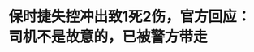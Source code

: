 <!DOCTYPE html>
<html lang="zh-CN">

<head>
    
<title>保时捷失控冲出致1死2伤，官方回应：司机不是故意的，已被警方带走_腾讯新闻</title>
<meta name="keywords" content="交通事故,保时捷,湖北鄂州,人身安全,鄂州,湖北,鄂城区,失控">
<meta name="description" content="近日，湖北鄂州一起交通事故引发关注。网传视频画面显示，5月12日早上8时许，一辆白色保时捷汽车从停车场出口附近突然冲出，撞向道路上的电动自行车及行人。附近商户告诉中国新闻周刊，事发地在一家酒店附近，旁边还有一所小学，肇事司机为女性，现场有人员受伤。5月14日，鄂城区政府办公室工作人员告诉记者，此次事故已造...">
<meta name="author" content="腾讯网">
<meta name="copyright" content="Copyright 1998 - 2025 Tencent. All Rights Reserved">
<meta property="og:type" content="news" />

<meta property="og:title" content="保时捷失控冲出致1死2伤，官方回应：司机不是故意的，已被警方带走_腾讯新闻" />
<meta property="og:description" content="近日，湖北鄂州一起交通事故引发关注。网传视频画面显示，5月12日早上8时许，一辆白色保时捷汽车从停车场出口附近突然冲出，撞向道路上的电动自行车及行人。附近商户告诉中国新闻周刊，事发地在一家酒店附近，旁边还有一所小学，肇事司机为女性，现场有人员受伤。5月14日，鄂城区政府办公室工作人员告诉记者，此次事故已造..." />
<meta property="og:url" content="https://news.qq.com/rain/a/20250514A09A9A00" />
<meta property="og:image" content="https://inews.gtimg.com/news_ls/OJAFB4gAE4mRtZol7-CzIxYrGHNQutuATfnIn1STl1R5UAA_640330/0" />
<meta property="article:author" content="扬眼" />
<meta property="article:published_time" content="2025-05-14 21:25:46" />
<meta property="category" content="social" />

<meta name="baidu-site-verification" content="jJeIJ5X7pP" />
    <meta charset="utf-8" />
<meta http-equiv="X-UA-Compatible" content="IE=Edge" />
<meta name="viewport" content="width=device-width, initial-scale=1, shrink-to-fit=no" />
<link rel="dns-prefetch" href="mat1.gtimg.com">
<link rel="dns-prefetch" href="i.news.qq.com">
<link rel="shortcut icon" href="https://mat1.gtimg.com/qqcdn/qqindex2021/favicon.ico">
<script nomodule="true" src="https://mat1.gtimg.com/qqcdn/qqindex2021/common-static/20240515201444/core3-37-1.min.js"></script>
<script>
  try {
    if (!window.IntersectionObserver) {
      var observerScript = document.createElement('script');
      observerScript.src = "https://mat1.gtimg.com/qqcdn/qqindex2021/common-static/20241024141058/intersection-observer-polyfill.js";
      document.head.appendChild(observerScript);
    }
  } catch (error) {}
</script>

<script>
  try {
    if (!Element.prototype.scrollTo) {
      var scrollScript = document.createElement('script');
      scrollScript.src = "https://mat1.gtimg.com/qqcdn/qqindex2021/common-static/20241025153001/scroll-behavior-polyfill.js";
      document.head.appendChild(scrollScript);
    }
  } catch (error) {}
</script>
<script>
  try {
    if ('scrollRestoration' in window.history) {
      window.history.scrollRestoration = 'manual';
    }
    window.isPcClient = Boolean(window.electron) && (
      window.navigator.userAgent.indexOf('pc-client') > 0 ||
      window.navigator.userAgent.indexOf('TencentNews') > 0
    );
  } catch {}
</script>
<script>
  try {
    if (window.isPcClient) {
      var bodyStyle = document.createElement('style');
      bodyStyle.innerText = 'body{ zoom: 0.95 }';
      document.head.appendChild(bodyStyle);
    }
  } catch {}
</script>
<script>
  window.DATA = {"url":"https://view.inews.qq.com/a/20250514A09A9A00","article_id":"20250514A09A9A00","article_type":"0","title":"保时捷失控冲出致1死2伤，官方回应：司机不是故意的，已被警方带走","desc":"近日，湖北鄂州一起交通事故引发关注。网传视频画面显示，5月12日早上8时许，一辆白色保时捷汽车从停车场出口附近突然冲出，撞向道路上的电动自行车及行人。附近商户告诉中国新闻周刊，事发地在一家酒店附近，旁边还有一所小学，肇事司机为女性，现场有人员受伤。5月14日，鄂城区政府办公室工作人员告诉记者，此次事故已造...","iNewsRecommendLevel":1,"abstract":"近日，湖北鄂州一起交通事故引发关注。网传视频画面显示，5月12日早上8时许，一辆白色保时捷汽车从停车场出口附近突然冲出，撞向道路上的电动自行车及行人。附近商户告诉中国新闻周刊，事发地在一家酒店附近，旁边还有一所小学，肇事司机为女性，现场有人员受伤。5月14日，鄂城区政府办公室工作人员告诉记者，此次事故已造...","catalog1":"social","ad_channel_sign":"news","introduction":"","media":"扬眼","media_id":"5183008","pubtime":"2025-05-14 21:25:46","comment_id":"8411857477","political":0,"cmsId":"20250514A09A9A00","cms_id":"20250514A09A9A00","closeAllAd":0,"closeAllFavorite":false,"originContent":{"directory":{"ai_list":null,"enable":2,"list":null},"text":"\u003cdiv class=\"rich_media_content\"\u003e\u003c!--NO_AD_ERROR_8_2I1--\u003e\u003cdiv style=\"--tw-blur: ; --tw-border-opacity: 1; --tw-brightness: ; --tw-contrast: ; --tw-drop-shadow: ; --tw-filter: ; --tw-grayscale: ; --tw-hue-rotate: ; --tw-invert: ; --tw-ring-offset-shadow: 0 0 transparent; --tw-ring-shadow: 0 0 transparent; --tw-rotate: 0; --tw-saturate: ; --tw-scale-x: 1; --tw-scale-y: 1; --tw-sepia: ; --tw-shadow: 0 0 transparent; --tw-skew-x: 0; --tw-skew-y: 0; --tw-transform: translateX(0) translateY(0) rotate(0) skewX(0) skewY(0) scaleX(1) scaleY(1); --tw-translate-x: 0; --tw-translate-y: 0; -webkit-text-stroke-width: 0px; background-color: rgb(255, 255, 255); border: 0px solid rgb(229, 231, 235); box-sizing: border-box; color: rgba(0, 0, 0, 0.8); font-size: 18px; font-style: normal; font-variant-caps: normal; font-variant-ligatures: normal; font-weight: 400; letter-spacing: normal; margin-top: 0px; orphans: 2; outline: none !important; text-align: start; text-decoration-color: initial; text-decoration-style: initial; text-decoration-thickness: initial; text-indent: 0px; text-transform: none; widows: 2; word-spacing: 0px\" data-exeditor-arbitrary-box=\"wrap\"\u003e\u003cdiv style=\"--tw-blur: ; --tw-border-opacity: 1; --tw-brightness: ; --tw-contrast: ; --tw-drop-shadow: ; --tw-filter: ; --tw-grayscale: ; --tw-hue-rotate: ; --tw-invert: ; --tw-ring-offset-shadow: 0 0 transparent; --tw-ring-shadow: 0 0 transparent; --tw-rotate: 0; --tw-saturate: ; --tw-scale-x: 1; --tw-scale-y: 1; --tw-sepia: ; --tw-shadow: 0 0 transparent; --tw-skew-x: 0; --tw-skew-y: 0; --tw-transform: translateX(0) translateY(0) rotate(0) skewX(0) skewY(0) scaleX(1) scaleY(1); --tw-translate-x: 0; --tw-translate-y: 0; background-color: transparent; border: 0px solid rgb(229, 231, 235); box-sizing: border-box; direction: ltr; line-height: 38px; margin: 0px 0px 22px; outline: none !important; position: relative; text-align: left\" class=\"public-DraftStyleDefault-block public-DraftStyleDefault-ltr\" data-exeditor-arbitrary-box=\"wrap\"\u003e\u003cp\u003e\u003cspan style=\"font-size: 18px\"\u003e\u003cspan style=\"color: rgba(0, 0, 0, 0.8)\"\u003e\u003cspan style=\"background-color: transparent\"\u003e\u003cspan style=\"letter-spacing: normal\"\u003e近日，湖北鄂州一起交通事故引发关注。网传视频画面显示，5月12日早上8时许，一辆白色保时捷汽车从停车场出口附近突然冲出，撞向道路上的电动自行车及行人。\u003c/span\u003e\u003c/span\u003e\u003c/span\u003e\u003c/span\u003e\u003c/p\u003e\u003c/div\u003e\u003c/div\u003e\u003cdiv style=\"--tw-blur: ; --tw-border-opacity: 1; --tw-brightness: ; --tw-contrast: ; --tw-drop-shadow: ; --tw-filter: ; --tw-grayscale: ; --tw-hue-rotate: ; --tw-invert: ; --tw-ring-offset-shadow: 0 0 transparent; --tw-ring-shadow: 0 0 transparent; --tw-rotate: 0; --tw-saturate: ; --tw-scale-x: 1; --tw-scale-y: 1; --tw-sepia: ; --tw-shadow: 0 0 transparent; --tw-skew-x: 0; --tw-skew-y: 0; --tw-transform: translateX(0) translateY(0) rotate(0) skewX(0) skewY(0) scaleX(1) scaleY(1); --tw-translate-x: 0; --tw-translate-y: 0; -webkit-text-stroke-width: 0px; background-color: rgb(255, 255, 255); border: 0px solid rgb(229, 231, 235); box-sizing: border-box; color: rgba(0, 0, 0, 0.8); font-size: 18px; font-style: normal; font-variant-caps: normal; font-variant-ligatures: normal; font-weight: 400; letter-spacing: normal; orphans: 2; outline: none !important; text-align: start; text-decoration-color: initial; text-decoration-style: initial; text-decoration-thickness: initial; text-indent: 0px; text-transform: none; widows: 2; word-spacing: 0px\" data-exeditor-arbitrary-box=\"wrap\"\u003e\u003cdiv style=\"--tw-blur: ; --tw-border-opacity: 1; --tw-brightness: ; --tw-contrast: ; --tw-drop-shadow: ; --tw-filter: ; --tw-grayscale: ; --tw-hue-rotate: ; --tw-invert: ; --tw-ring-offset-shadow: 0 0 transparent; --tw-ring-shadow: 0 0 transparent; --tw-rotate: 0; --tw-saturate: ; --tw-scale-x: 1; --tw-scale-y: 1; --tw-sepia: ; --tw-shadow: 0 0 transparent; --tw-skew-x: 0; --tw-skew-y: 0; --tw-transform: translateX(0) translateY(0) rotate(0) skewX(0) skewY(0) scaleX(1) scaleY(1); --tw-translate-x: 0; --tw-translate-y: 0; background-color: transparent; border: 0px solid rgb(229, 231, 235); box-sizing: border-box; display: inline-block; outline: none !important; position: relative; text-align: center; width: 100%\" class=\"rich-editor-image-container\" data-exeditor-arbitrary-box=\"wrap\" data-exeditor-arbitrary-box-special-style=\"width\"\u003e\u003cdiv style=\"--tw-blur: ; --tw-border-opacity: 1; --tw-brightness: ; --tw-contrast: ; --tw-drop-shadow: ; --tw-filter: ; --tw-grayscale: ; --tw-hue-rotate: ; --tw-invert: ; --tw-ring-offset-shadow: 0 0 transparent; --tw-ring-shadow: 0 0 transparent; --tw-rotate: 0; --tw-saturate: ; --tw-scale-x: 1; --tw-scale-y: 1; --tw-sepia: ; --tw-shadow: 0 0 transparent; --tw-skew-x: 0; --tw-skew-y: 0; --tw-transform: translateX(0) translateY(0) rotate(0) skewX(0) skewY(0) scaleX(1) scaleY(1); --tw-translate-x: 0; --tw-translate-y: 0; background-color: transparent; border: 0px solid rgb(229, 231, 235); border-radius: 4px; box-sizing: border-box; display: inline-block; outline: none !important; position: relative\" data-exeditor-arbitrary-box=\"image-box\"\u003e\u003c!--IMG_0--\u003e\u003c/div\u003e\u003cdiv style=\"--tw-blur: ; --tw-border-opacity: 1; --tw-brightness: ; --tw-contrast: ; --tw-drop-shadow: ; --tw-filter: ; --tw-grayscale: ; --tw-hue-rotate: ; --tw-invert: ; --tw-ring-offset-shadow: 0 0 transparent; --tw-ring-shadow: 0 0 transparent; --tw-rotate: 0; --tw-saturate: ; --tw-scale-x: 1; --tw-scale-y: 1; --tw-sepia: ; --tw-shadow: 0 0 transparent; --tw-skew-x: 0; --tw-skew-y: 0; --tw-transform: translateX(0) translateY(0) rotate(0) skewX(0) skewY(0) scaleX(1) scaleY(1); --tw-translate-x: 0; --tw-translate-y: 0; background-color: transparent; border: 0px solid rgb(229, 231, 235); box-sizing: border-box; outline: none !important; position: relative\" class=\"rich-editor-image-input-container\" data-exeditor-arbitrary-box=\"wrap\"\u003e\u003cp\u003e\u003c/p\u003e\u003c/div\u003e\u003c/div\u003e\u003c/div\u003e\u003cdiv style=\"--tw-blur: ; --tw-border-opacity: 1; --tw-brightness: ; --tw-contrast: ; --tw-drop-shadow: ; --tw-filter: ; --tw-grayscale: ; --tw-hue-rotate: ; --tw-invert: ; --tw-ring-offset-shadow: 0 0 transparent; --tw-ring-shadow: 0 0 transparent; --tw-rotate: 0; --tw-saturate: ; --tw-scale-x: 1; --tw-scale-y: 1; --tw-sepia: ; --tw-shadow: 0 0 transparent; --tw-skew-x: 0; --tw-skew-y: 0; --tw-transform: translateX(0) translateY(0) rotate(0) skewX(0) skewY(0) scaleX(1) scaleY(1); --tw-translate-x: 0; --tw-translate-y: 0; -webkit-text-stroke-width: 0px; background-color: rgb(255, 255, 255); border: 0px solid rgb(229, 231, 235); box-sizing: border-box; color: rgba(0, 0, 0, 0.8); font-size: 18px; font-style: normal; font-variant-caps: normal; font-variant-ligatures: normal; font-weight: 400; letter-spacing: normal; orphans: 2; outline: none !important; text-align: start; text-decoration-color: initial; text-decoration-style: initial; text-decoration-thickness: initial; text-indent: 0px; text-transform: none; widows: 2; word-spacing: 0px\" data-exeditor-arbitrary-box=\"wrap\"\u003e\u003cdiv style=\"--tw-blur: ; --tw-border-opacity: 1; --tw-brightness: ; --tw-contrast: ; --tw-drop-shadow: ; --tw-filter: ; --tw-grayscale: ; --tw-hue-rotate: ; --tw-invert: ; --tw-ring-offset-shadow: 0 0 transparent; --tw-ring-shadow: 0 0 transparent; --tw-rotate: 0; --tw-saturate: ; --tw-scale-x: 1; --tw-scale-y: 1; --tw-sepia: ; --tw-shadow: 0 0 transparent; --tw-skew-x: 0; --tw-skew-y: 0; --tw-transform: translateX(0) translateY(0) rotate(0) skewX(0) skewY(0) scaleX(1) scaleY(1); --tw-translate-x: 0; --tw-translate-y: 0; background-color: transparent; border: 0px solid rgb(229, 231, 235); box-sizing: border-box; direction: ltr; line-height: 38px; margin: 22px 0px; outline: none !important; position: relative; text-align: left\" class=\"public-DraftStyleDefault-block public-DraftStyleDefault-ltr\" data-exeditor-arbitrary-box=\"wrap\"\u003e\u003cp\u003e\u003cspan style=\"font-size: 18px\"\u003e\u003cspan style=\"color: rgba(0, 0, 0, 0.8)\"\u003e\u003cspan style=\"background-color: transparent\"\u003e\u003cspan style=\"letter-spacing: normal\"\u003e附近商户告诉中国新闻周刊，事发地在一家酒店附近，旁边还有一所小学，肇事司机为女性，现场有人员受伤。\u003c/span\u003e\u003c/span\u003e\u003c/span\u003e\u003c/span\u003e\u003c/p\u003e\u003c/div\u003e\u003c/div\u003e\u003cdiv style=\"--tw-blur: ; --tw-border-opacity: 1; --tw-brightness: ; --tw-contrast: ; --tw-drop-shadow: ; --tw-filter: ; --tw-grayscale: ; --tw-hue-rotate: ; --tw-invert: ; --tw-ring-offset-shadow: 0 0 transparent; --tw-ring-shadow: 0 0 transparent; --tw-rotate: 0; --tw-saturate: ; --tw-scale-x: 1; --tw-scale-y: 1; --tw-sepia: ; --tw-shadow: 0 0 transparent; --tw-skew-x: 0; --tw-skew-y: 0; --tw-transform: translateX(0) translateY(0) rotate(0) skewX(0) skewY(0) scaleX(1) scaleY(1); --tw-translate-x: 0; --tw-translate-y: 0; -webkit-text-stroke-width: 0px; background-color: rgb(255, 255, 255); border: 0px solid rgb(229, 231, 235); box-sizing: border-box; color: rgba(0, 0, 0, 0.8); font-size: 18px; font-style: normal; font-variant-caps: normal; font-variant-ligatures: normal; font-weight: 400; letter-spacing: normal; orphans: 2; outline: none !important; text-align: start; text-decoration-color: initial; text-decoration-style: initial; text-decoration-thickness: initial; text-indent: 0px; text-transform: none; widows: 2; word-spacing: 0px\" data-exeditor-arbitrary-box=\"wrap\"\u003e\u003cdiv style=\"--tw-blur: ; --tw-border-opacity: 1; --tw-brightness: ; --tw-contrast: ; --tw-drop-shadow: ; --tw-filter: ; --tw-grayscale: ; --tw-hue-rotate: ; --tw-invert: ; --tw-ring-offset-shadow: 0 0 transparent; --tw-ring-shadow: 0 0 transparent; --tw-rotate: 0; --tw-saturate: ; --tw-scale-x: 1; --tw-scale-y: 1; --tw-sepia: ; --tw-shadow: 0 0 transparent; --tw-skew-x: 0; --tw-skew-y: 0; --tw-transform: translateX(0) translateY(0) rotate(0) skewX(0) skewY(0) scaleX(1) scaleY(1); --tw-translate-x: 0; --tw-translate-y: 0; background-color: transparent; border: 0px solid rgb(229, 231, 235); box-sizing: border-box; direction: ltr; line-height: 38px; margin: 22px 0px; outline: none !important; position: relative; text-align: left\" class=\"public-DraftStyleDefault-block public-DraftStyleDefault-ltr\" data-exeditor-arbitrary-box=\"wrap\"\u003e\u003cp\u003e\u003cspan style=\"font-size: 18px\"\u003e\u003cspan style=\"color: rgba(0, 0, 0, 0.8)\"\u003e\u003cspan style=\"background-color: transparent\"\u003e\u003cspan style=\"letter-spacing: normal\"\u003e5月14日，鄂城区政府办公室工作人员告诉记者，此次事故已造成2人受伤、1人死亡，“突然冲到人群里去了，（司机）不是故意的”，具体情况需向交警了解。\u003c/span\u003e\u003c/span\u003e\u003c/span\u003e\u003c/span\u003e\u003c/p\u003e\u003c/div\u003e\u003c/div\u003e\u003cdiv style=\"--tw-blur: ; --tw-border-opacity: 1; --tw-brightness: ; --tw-contrast: ; --tw-drop-shadow: ; --tw-filter: ; --tw-grayscale: ; --tw-hue-rotate: ; --tw-invert: ; --tw-ring-offset-shadow: 0 0 transparent; --tw-ring-shadow: 0 0 transparent; --tw-rotate: 0; --tw-saturate: ; --tw-scale-x: 1; --tw-scale-y: 1; --tw-sepia: ; --tw-shadow: 0 0 transparent; --tw-skew-x: 0; --tw-skew-y: 0; --tw-transform: translateX(0) translateY(0) rotate(0) skewX(0) skewY(0) scaleX(1) scaleY(1); --tw-translate-x: 0; --tw-translate-y: 0; -webkit-text-stroke-width: 0px; background-color: rgb(255, 255, 255); border: 0px solid rgb(229, 231, 235); box-sizing: border-box; color: rgba(0, 0, 0, 0.8); font-size: 18px; font-style: normal; font-variant-caps: normal; font-variant-ligatures: normal; font-weight: 400; letter-spacing: normal; orphans: 2; outline: none !important; text-align: start; text-decoration-color: initial; text-decoration-style: initial; text-decoration-thickness: initial; text-indent: 0px; text-transform: none; widows: 2; word-spacing: 0px\" data-exeditor-arbitrary-box=\"wrap\"\u003e\u003cdiv style=\"--tw-blur: ; --tw-border-opacity: 1; --tw-brightness: ; --tw-contrast: ; --tw-drop-shadow: ; --tw-filter: ; --tw-grayscale: ; --tw-hue-rotate: ; --tw-invert: ; --tw-ring-offset-shadow: 0 0 transparent; --tw-ring-shadow: 0 0 transparent; --tw-rotate: 0; --tw-saturate: ; --tw-scale-x: 1; --tw-scale-y: 1; --tw-sepia: ; --tw-shadow: 0 0 transparent; --tw-skew-x: 0; --tw-skew-y: 0; --tw-transform: translateX(0) translateY(0) rotate(0) skewX(0) skewY(0) scaleX(1) scaleY(1); --tw-translate-x: 0; --tw-translate-y: 0; background-color: transparent; border: 0px solid rgb(229, 231, 235); box-sizing: border-box; display: inline-block; outline: none !important; position: relative; text-align: center; width: 100%\" class=\"rich-editor-image-container\" data-exeditor-arbitrary-box=\"wrap\" data-exeditor-arbitrary-box-special-style=\"width\"\u003e\u003cdiv style=\"--tw-blur: ; --tw-border-opacity: 1; --tw-brightness: ; --tw-contrast: ; --tw-drop-shadow: ; --tw-filter: ; --tw-grayscale: ; --tw-hue-rotate: ; --tw-invert: ; --tw-ring-offset-shadow: 0 0 transparent; --tw-ring-shadow: 0 0 transparent; --tw-rotate: 0; --tw-saturate: ; --tw-scale-x: 1; --tw-scale-y: 1; --tw-sepia: ; --tw-shadow: 0 0 transparent; --tw-skew-x: 0; --tw-skew-y: 0; --tw-transform: translateX(0) translateY(0) rotate(0) skewX(0) skewY(0) scaleX(1) scaleY(1); --tw-translate-x: 0; --tw-translate-y: 0; background-color: transparent; border: 0px solid rgb(229, 231, 235); border-radius: 4px; box-sizing: border-box; display: inline-block; outline: none !important; position: relative\" data-exeditor-arbitrary-box=\"image-box\"\u003e\u003c!--IMG_1--\u003e\u003c/div\u003e\u003cdiv style=\"--tw-blur: ; --tw-border-opacity: 1; --tw-brightness: ; --tw-contrast: ; --tw-drop-shadow: ; --tw-filter: ; --tw-grayscale: ; --tw-hue-rotate: ; --tw-invert: ; --tw-ring-offset-shadow: 0 0 transparent; --tw-ring-shadow: 0 0 transparent; --tw-rotate: 0; --tw-saturate: ; --tw-scale-x: 1; --tw-scale-y: 1; --tw-sepia: ; --tw-shadow: 0 0 transparent; --tw-skew-x: 0; --tw-skew-y: 0; --tw-transform: translateX(0) translateY(0) rotate(0) skewX(0) skewY(0) scaleX(1) scaleY(1); --tw-translate-x: 0; --tw-translate-y: 0; background-color: transparent; border: 0px solid rgb(229, 231, 235); box-sizing: border-box; outline: none !important; position: relative\" class=\"rich-editor-image-input-container\" data-exeditor-arbitrary-box=\"wrap\"\u003e\u003cp\u003e\u003c/p\u003e\u003c/div\u003e\u003cp style=\"text-align: left\"\u003e\u003cspan style=\"font-size: 18px\"\u003e\u003cspan style=\"color: rgba(0, 0, 0, 0.8)\"\u003e\u003cspan style=\"background-color: transparent\"\u003e\u003cspan style=\"letter-spacing: normal\"\u003e鄂城区交警工作人员对记者表示，事故仍在调查，后续将发布通报，并出具责任认定书。\u003c/span\u003e\u003c/span\u003e\u003c/span\u003e\u003c/span\u003e\u003c/p\u003e\u003c/div\u003e\u003c/div\u003e\u003cdiv style=\"--tw-blur: ; --tw-border-opacity: 1; --tw-brightness: ; --tw-contrast: ; --tw-drop-shadow: ; --tw-filter: ; --tw-grayscale: ; --tw-hue-rotate: ; --tw-invert: ; --tw-ring-offset-shadow: 0 0 transparent; --tw-ring-shadow: 0 0 transparent; --tw-rotate: 0; --tw-saturate: ; --tw-scale-x: 1; --tw-scale-y: 1; --tw-sepia: ; --tw-shadow: 0 0 transparent; --tw-skew-x: 0; --tw-skew-y: 0; --tw-transform: translateX(0) translateY(0) rotate(0) skewX(0) skewY(0) scaleX(1) scaleY(1); --tw-translate-x: 0; --tw-translate-y: 0; -webkit-text-stroke-width: 0px; background-color: rgb(255, 255, 255); border: 0px solid rgb(229, 231, 235); box-sizing: border-box; color: rgba(0, 0, 0, 0.8); font-size: 18px; font-style: normal; font-variant-caps: normal; font-variant-ligatures: normal; font-weight: 400; letter-spacing: normal; orphans: 2; outline: none !important; text-align: start; text-decoration-color: initial; text-decoration-style: initial; text-decoration-thickness: initial; text-indent: 0px; text-transform: none; widows: 2; word-spacing: 0px\" data-exeditor-arbitrary-box=\"wrap\"\u003e\u003cdiv style=\"--tw-blur: ; --tw-border-opacity: 1; --tw-brightness: ; --tw-contrast: ; --tw-drop-shadow: ; --tw-filter: ; --tw-grayscale: ; --tw-hue-rotate: ; --tw-invert: ; --tw-ring-offset-shadow: 0 0 transparent; --tw-ring-shadow: 0 0 transparent; --tw-rotate: 0; --tw-saturate: ; --tw-scale-x: 1; --tw-scale-y: 1; --tw-sepia: ; --tw-shadow: 0 0 transparent; --tw-skew-x: 0; --tw-skew-y: 0; --tw-transform: translateX(0) translateY(0) rotate(0) skewX(0) skewY(0) scaleX(1) scaleY(1); --tw-translate-x: 0; --tw-translate-y: 0; background-color: transparent; border: 0px solid rgb(229, 231, 235); box-sizing: border-box; direction: ltr; line-height: 38px; margin: 22px 0px; outline: none !important; position: relative; text-align: left\" class=\"public-DraftStyleDefault-block public-DraftStyleDefault-ltr\" data-exeditor-arbitrary-box=\"wrap\"\u003e\u003cp\u003e\u003c/p\u003e\u003c/div\u003e\u003c/div\u003e\u003cdiv style=\"--tw-blur: ; --tw-border-opacity: 1; --tw-brightness: ; --tw-contrast: ; --tw-drop-shadow: ; --tw-filter: ; --tw-grayscale: ; --tw-hue-rotate: ; --tw-invert: ; --tw-ring-offset-shadow: 0 0 transparent; --tw-ring-shadow: 0 0 transparent; --tw-rotate: 0; --tw-saturate: ; --tw-scale-x: 1; --tw-scale-y: 1; --tw-sepia: ; --tw-shadow: 0 0 transparent; --tw-skew-x: 0; --tw-skew-y: 0; --tw-transform: translateX(0) translateY(0) rotate(0) skewX(0) skewY(0) scaleX(1) scaleY(1); --tw-translate-x: 0; --tw-translate-y: 0; -webkit-text-stroke-width: 0px; background-color: rgb(255, 255, 255); border: 0px solid rgb(229, 231, 235); box-sizing: border-box; color: rgba(0, 0, 0, 0.8); font-size: 18px; font-style: normal; font-variant-caps: normal; font-variant-ligatures: normal; font-weight: 400; letter-spacing: normal; orphans: 2; outline: none !important; text-align: start; text-decoration-color: initial; text-decoration-style: initial; text-decoration-thickness: initial; text-indent: 0px; text-transform: none; widows: 2; word-spacing: 0px\" data-exeditor-arbitrary-box=\"wrap\"\u003e\u003cdiv style=\"--tw-blur: ; --tw-border-opacity: 1; --tw-brightness: ; --tw-contrast: ; --tw-drop-shadow: ; --tw-filter: ; --tw-grayscale: ; --tw-hue-rotate: ; --tw-invert: ; --tw-ring-offset-shadow: 0 0 transparent; --tw-ring-shadow: 0 0 transparent; --tw-rotate: 0; --tw-saturate: ; --tw-scale-x: 1; --tw-scale-y: 1; --tw-sepia: ; --tw-shadow: 0 0 transparent; --tw-skew-x: 0; --tw-skew-y: 0; --tw-transform: translateX(0) translateY(0) rotate(0) skewX(0) skewY(0) scaleX(1) scaleY(1); --tw-translate-x: 0; --tw-translate-y: 0; background-color: transparent; border: 0px solid rgb(229, 231, 235); box-sizing: border-box; direction: ltr; line-height: 38px; margin: 22px 0px; outline: none !important; position: relative; text-align: left\" class=\"public-DraftStyleDefault-block public-DraftStyleDefault-ltr\" data-exeditor-arbitrary-box=\"wrap\"\u003e\u003cp\u003e\u003cspan style=\"font-size: 18px\"\u003e\u003cspan style=\"color: rgba(0, 0, 0, 0.8)\"\u003e\u003cspan style=\"background-color: transparent\"\u003e\u003cspan style=\"letter-spacing: normal\"\u003e来      源：中国新闻周刊\u003c/span\u003e\u003c/span\u003e\u003c/span\u003e\u003c/span\u003e\u003c/p\u003e\u003c/div\u003e\u003c/div\u003e\u003cdiv powered-by=\"ex-editor\"\u003e\u003c/div\u003e\u003cstyle\u003e.rich_media_content{--news-tabel-th-night-color: #444444;--news-font-day-color: #333;--news-font-night-color: #d9d9d9;--news-bottom-distance: 22px}.rich_media_content p:not([data-exeditor-arbitrary-box=image-box]){letter-spacing:.5px;line-height:30px;margin-bottom:var(--news-bottom-distance);word-wrap:break-word}.rich_media_content{color:var(--news-font-day-color);font-size:18px}@media(prefers-color-scheme:dark){body:not([data-weui-theme=light]):not([dark-mode-disable=true]) .rich_media_content p:not([data-exeditor-arbitrary-box=image-box]){letter-spacing:.5px;line-height:30px;margin-bottom:var(--news-bottom-distance);word-wrap:break-word}body:not([data-weui-theme=light]):not([dark-mode-disable=true]) .rich_media_content{color:var(--news-font-night-color)}}.data_color_scheme_dark .rich_media_content p:not([data-exeditor-arbitrary-box=image-box]){letter-spacing:.5px;line-height:30px;margin-bottom:var(--news-bottom-distance);word-wrap:break-word}.data_color_scheme_dark .rich_media_content{color:var(--news-font-night-color)}.data_color_scheme_dark .rich_media_content{font-size:18px}.rich_media_content p[data-exeditor-arbitrary-box=image-box]{margin-bottom:11px}.rich_media_content\u003ediv:not(.qnt-video),.rich_media_content\u003esection{margin-bottom:var(--news-bottom-distance)}.rich_media_content hr{margin-bottom:var(--news-bottom-distance)}.rich_media_content .link_list{margin:0;margin-top:20px;min-height:0!important}.rich_media_content blockquote{background:#f9f9f9;border-left:6px solid #ccc;margin:1.5em 10px;padding:.5em 10px}.rich_media_content blockquote p{margin-bottom:0!important}.data_color_scheme_dark .rich_media_content blockquote{background:#323232}@media(prefers-color-scheme:dark){body:not([data-weui-theme=light]):not([dark-mode-disable=true]) .rich_media_content blockquote{background:#323232}}.rich_media_content ol[data-ex-list]{--ol-start: 1;--ol-list-style-type: decimal;list-style-type:none;counter-reset:olCounter calc(var(--ol-start,1) - 1);position:relative}.rich_media_content ol[data-ex-list]\u003eli\u003e:first-child::before{content:counter(olCounter,var(--ol-list-style-type)) '. ';counter-increment:olCounter;font-variant-numeric:tabular-nums;display:inline-block}.rich_media_content ul[data-ex-list]{--ul-list-style-type: circle;list-style-type:none;position:relative}.rich_media_content ul[data-ex-list].nonUnicode-list-style-type\u003eli\u003e:first-child::before{content:var(--ul-list-style-type) ' ';font-variant-numeric:tabular-nums;display:inline-block;transform:scale(0.5)}.rich_media_content ul[data-ex-list].unicode-list-style-type\u003eli\u003e:first-child::before{content:var(--ul-list-style-type) ' ';font-variant-numeric:tabular-nums;display:inline-block;transform:scale(0.8)}.rich_media_content ol:not([data-ex-list]){padding-left:revert}.rich_media_content ul:not([data-ex-list]){padding-left:revert}.rich_media_content table{display:table;border-collapse:collapse;margin-bottom:var(--news-bottom-distance)}.rich_media_content table th,.rich_media_content table td{word-wrap:break-word;border:1px solid #ddd;white-space:nowrap;padding:2px 5px}.rich_media_content table th{font-weight:700;background-color:#f0f0f0;text-align:left}.rich_media_content table p{margin-bottom:0!important}.data_color_scheme_dark .rich_media_content table th{background:var(--news-tabel-th-night-color)}@media(prefers-color-scheme:dark){body:not([data-weui-theme=light]):not([dark-mode-disable=true]) .rich_media_content table th{background:var(--news-tabel-th-night-color)}}.rich_media_content .qqnews_image_desc,.rich_media_content p[type=om-image-desc]{line-height:20px!important;text-align:center!important;font-size:14px!important;color:#666!important}.rich_media_content div[data-exeditor-arbitrary-box=wrap]:not([data-exeditor-arbitrary-box-special-style]){max-width:100%}.rich_media_content .qqnews-content{--wmfont: 0;--wmcolor: transparent;font-size:var(--wmfont);color:var(--wmcolor);line-height:var(--wmfont)!important;margin-bottom:var(--wmfont)!important}.rich_media_content .qqnews_sign_emphasis{background:#f7f7f7}.rich_media_content .qqnews_sign_emphasis ol{word-wrap:break-word;border:none;color:#5c5c5c;line-height:28px;list-style:none;margin:14px 0 6px;padding:16px 15px 4px}.rich_media_content .qqnews_sign_emphasis p{margin-bottom:12px!important}.rich_media_content .qqnews_sign_emphasis ol\u003eli\u003ep{padding-left:30px}.rich_media_content .qqnews_sign_emphasis ol\u003eli{list-style:none}.rich_media_content .qqnews_sign_emphasis ol\u003eli\u003ep:first-child::before{margin-left:-30px;content:counter(olCounter,decimal) ''!important;counter-increment:olCounter!important;font-variant-numeric:tabular-nums!important;background:#37f;border-radius:2px;color:#fff;font-size:15px;font-style:normal;text-align:center;line-height:18px;width:18px;height:18px;margin-right:12px;position:relative;top:-1px}.data_color_scheme_dark .rich_media_content .qqnews_sign_emphasis{background:#262626}.data_color_scheme_dark .rich_media_content .qqnews_sign_emphasis ol\u003eli\u003ep{color:#a9a9a9}@media(prefers-color-scheme:dark){body:not([data-weui-theme=light]):not([dark-mode-disable=true]) .rich_media_content .qqnews_sign_emphasis{background:#262626}body:not([data-weui-theme=light]):not([dark-mode-disable=true]) .rich_media_content .qqnews_sign_emphasis ol\u003eli\u003ep{color:#a9a9a9}}.rich_media_content h1,.rich_media_content h2,.rich_media_content h3,.rich_media_content h4,.rich_media_content h5,.rich_media_content h6{margin-bottom:var(--news-bottom-distance);font-weight:700}.rich_media_content h1{font-size:20px}.rich_media_content h2,.rich_media_content h3{font-size:19px}.rich_media_content h4,.rich_media_content h5,.rich_media_content h6{font-size:18px}.rich_media_content li:empty{display:none}.rich_media_content ul,.rich_media_content ol{margin-bottom:var(--news-bottom-distance)}.rich_media_content div\u003ep:only-child{margin-bottom:0!important}.rich_media_content .cms-cke-widget-title-wrap p{margin-bottom:0!important}\u003c/style\u003e\u003c/div\u003e","version":"v2"},"originAttribute":{"IMG_0":{"bigOrigUrl":"https://inews.gtimg.com/om_bt/OaRWZ4n6omv80hrhpm5YiiE7D8NRfx4jaD7crt8pnxzeoAA/0","compressUrl":"https://inews.gtimg.com/om_bt/OaRWZ4n6omv80hrhpm5YiiE7D8NRfx4jaD7crt8pnxzeoAA/641","desc":"","fullPic":"1","height":259,"imgurl0":"https://inews.gtimg.com/om_bt/OaRWZ4n6omv80hrhpm5YiiE7D8NRfx4jaD7crt8pnxzeoAA/0","imgurl1000":"https://inews.gtimg.com/om_bt/OaRWZ4n6omv80hrhpm5YiiE7D8NRfx4jaD7crt8pnxzeoAA/1000","islong":0,"origUrl":"https://inews.gtimg.com/om_bt/OaRWZ4n6omv80hrhpm5YiiE7D8NRfx4jaD7crt8pnxzeoAA/641","size":12,"style":"display: inline-block; max-width: 100%; width: 426.992px","thumb":"https://inews.gtimg.com/om_bt/OaRWZ4n6omv80hrhpm5YiiE7D8NRfx4jaD7crt8pnxzeoAA_181x181s/0","url":"https://inews.gtimg.com/om_bt/OaRWZ4n6omv80hrhpm5YiiE7D8NRfx4jaD7crt8pnxzeoAA/641","width":427},"IMG_1":{"bigOrigUrl":"https://inews.gtimg.com/om_bt/OZTX62Gl4CIL08SoxRL381JZh1xMtQzAbwlQzgITRV8n4AA/0","compressUrl":"https://inews.gtimg.com/om_bt/OZTX62Gl4CIL08SoxRL381JZh1xMtQzAbwlQzgITRV8n4AA/641","desc":"","fullPic":"1","height":305,"imgurl0":"https://inews.gtimg.com/om_bt/OZTX62Gl4CIL08SoxRL381JZh1xMtQzAbwlQzgITRV8n4AA/0","imgurl1000":"https://inews.gtimg.com/om_bt/OZTX62Gl4CIL08SoxRL381JZh1xMtQzAbwlQzgITRV8n4AA/1000","islong":0,"origUrl":"https://inews.gtimg.com/om_bt/OZTX62Gl4CIL08SoxRL381JZh1xMtQzAbwlQzgITRV8n4AA/641","size":18,"style":"display: inline-block; max-width: 100%; width: 430px","thumb":"https://inews.gtimg.com/om_bt/OZTX62Gl4CIL08SoxRL381JZh1xMtQzAbwlQzgITRV8n4AA_181x181s/0","url":"https://inews.gtimg.com/om_bt/OZTX62Gl4CIL08SoxRL381JZh1xMtQzAbwlQzgITRV8n4AA/641","width":430}},"selfDeclare":{},"userAddress":"江苏","card":{"chlid":"5183008","chlname":"扬眼","desc":"扬子晚报官方出品。扬子晚报，中国发行量大的晚报都市报。","icon":"http://inews.gtimg.com/newsapp_ls/0/15535253213_200200/0","msgEntry":1,"uin":"ec5b6d9418168973dd344286e3f86817cf","update_frequency":"0","vip_desc":"扬子晚报扬眼官方账号","vip_icon_night":"http://inews.gtimg.com/newsapp_ls/0/14876049528/0","vip_place":"left","vip_type":"30013","vip_icon":"http://inews.gtimg.com/newsapp_ls/0/14876049251/0","vip_type_new":"30013","suid":"8QMd3Xtf6YcZujzR","liveInfo":{"roomID":"1399350306","roomStatus":"2"},"cpLevel":2},"interationCount":{"like":1,"collect":1,"share":0},"payment_info":{},"article_is_pay":false,"payment_column_info_v1":{"is_column_pay":false,"read_count_all":0},"tag_info_item":null,"contentWordsNum":218,"extraProperty":{"FeedbackDetailDisableInsert":1,"zanSkinType":""},"relateWelfare":{},"aiSwitch":true,"isOversize":false,"videoArr":[]};
</script>
<script>
  window.channelInfo = {"channelConfig":{"channelNav":[{"_auto_id":"1","active_alien_img":"","alien_img":"","channel_id":"news_news_home","is_local":"0","link":"https://www.qq.com","name_cn":"首页","name_en":"home"},{"_auto_id":"2","active_alien_img":"","alien_img":"","channel_id":"news_news_top","is_local":"0","link":"","name_cn":"要闻","name_en":"news"},{"_auto_id":"4","active_alien_img":"","alien_img":"","channel_id":"news_news_bj","is_local":"1","link":"","name_cn":"北京","name_en":"bj"},{"_auto_id":"5","active_alien_img":"","alien_img":"","channel_id":"news_news_finance","is_local":"0","link":"","name_cn":"财经","name_en":"finance"},{"_auto_id":"6","active_alien_img":"","alien_img":"","channel_id":"news_news_tech","is_local":"0","link":"","name_cn":"科技","name_en":"tech"},{"_auto_id":"7","active_alien_img":"","alien_img":"","channel_id":"tv","is_local":"0","link":"https://v.qq.com/channel/tv/?ptag=qqnews","name_cn":"电视剧","name_en":"tv"},{"_auto_id":"8","active_alien_img":"","alien_img":"","channel_id":"news_news_qa","is_local":"0","link":"","name_cn":"热问","name_en":"qa"},{"_auto_id":"9","active_alien_img":"","alien_img":"","channel_id":"news_news_ent","is_local":"0","link":"","name_cn":"娱乐","name_en":"ent"},{"_auto_id":"10","active_alien_img":"","alien_img":"","channel_id":"variety","is_local":"0","link":"https://v.qq.com/channel/variety/?ptag=qqnews","name_cn":"综艺","name_en":"variety"},{"_auto_id":"11","active_alien_img":"","alien_img":"","channel_id":"news_news_sports","is_local":"0","link":"","name_cn":"体育","name_en":"sports"},{"_auto_id":"13","active_alien_img":"","alien_img":"","channel_id":"news_news_nba","is_local":"0","link":"","name_cn":"NBA","name_en":"nba"},{"_auto_id":"14","active_alien_img":"","alien_img":"","channel_id":"news_news_world","is_local":"0","link":"","name_cn":"国际","name_en":"world"},{"_auto_id":"15","active_alien_img":"","alien_img":"","channel_id":"news_news_mil","is_local":"0","link":"","name_cn":"军事","name_en":"milite"},{"_auto_id":"16","active_alien_img":"","alien_img":"","channel_id":"news_news_auto","is_local":"0","link":"","name_cn":"汽车","name_en":"auto"},{"_auto_id":"17","active_alien_img":"","alien_img":"","channel_id":"news_news_house","is_local":"0","link":"","name_cn":"房产","name_en":"house"},{"_auto_id":"18","active_alien_img":"","alien_img":"","channel_id":"news_news_edu","is_local":"0","link":"","name_cn":"教育","name_en":"edu"},{"_auto_id":"19","active_alien_img":"","alien_img":"","channel_id":"news_news_antip","is_local":"0","link":"","name_cn":"健康","name_en":"health"},{"_auto_id":"20","active_alien_img":"","alien_img":"","channel_id":"news_news_video","is_local":"0","link":"","name_cn":"视频","name_en":"video"},{"_auto_id":"21","active_alien_img":"","alien_img":"","channel_id":"news_news_game","is_local":"0","link":"","name_cn":"游戏","name_en":"games"},{"_auto_id":"22","active_alien_img":"","alien_img":"","channel_id":"news_news_nchupin","is_local":"0","link":"","name_cn":"眼界","name_en":"chupin"},{"_auto_id":"24","active_alien_img":"","alien_img":"","channel_id":"news_news_football","is_local":"0","link":"","name_cn":"足球","name_en":"football"},{"_auto_id":"25","active_alien_img":"","alien_img":"","channel_id":"news_news_kepu","is_local":"0","link":"","name_cn":"科学","name_en":"kepu"},{"_auto_id":"26","active_alien_img":"","alien_img":"","channel_id":"news_news_digi","is_local":"0","link":"","name_cn":"数码","name_en":"digi"},{"_auto_id":"28","active_alien_img":"","alien_img":"","channel_id":"ymzx","is_local":"0","link":"https://gamer.qq.com/v2/cloudgame/game/96897?ichannel=txxwpc0Ftxxwpc1","name_cn":"元梦之星","name_en":"news_news_ymzx"},{"_auto_id":"31","active_alien_img":"","alien_img":"","channel_id":"movie","is_local":"0","link":"https://v.qq.com/channel/movie/?ptag=qqnews","name_cn":"电影","name_en":"movie"},{"_auto_id":"32","active_alien_img":"","alien_img":"","channel_id":"news_news_esport","is_local":"0","link":"","name_cn":"电竞","name_en":"esport"},{"_auto_id":"34","active_alien_img":"","alien_img":"","channel_id":"news_news_history","is_local":"0","link":"","name_cn":"历史","name_en":"history"},{"_auto_id":"35","active_alien_img":"","alien_img":"","channel_id":"news_news_baby","is_local":"0","link":"","name_cn":"育儿","name_en":"baby"},{"_auto_id":"36","active_alien_img":"","alien_img":"","channel_id":"hbjy","is_local":"0","link":"https://gp.qq.com/act/a20250421mnqlx/news.shtml","name_cn":"和平精英","name_en":"news_news_hbjy"},{"_auto_id":"37","active_alien_img":"","alien_img":"","channel_id":"cloud_gamer","is_local":"0","link":"https://gamer.qq.com/?ichannel=txxwpc0Ftxxwpc1","name_cn":"云游戏","name_en":"cloud_gamer"},{"_auto_id":"38","active_alien_img":"","alien_img":"","channel_id":"news_news_lic","is_local":"0","link":"","name_cn":"理财","name_en":"finance_licai"},{"_auto_id":"39","active_alien_img":"","alien_img":"","channel_id":"news_news_istock","is_local":"0","link":"","name_cn":"股票","name_en":"finance_stock"},{"_auto_id":"40","active_alien_img":"","alien_img":"","channel_id":"ren_min_shi_pin","is_local":"0","link":"https://news.qq.com/omn/author/8QMd3Hld74cbujbY?tab=om_video","name_cn":"人民视频","name_en":"ren_min_shi_pin"},{"_auto_id":"41","active_alien_img":"","alien_img":"","channel_id":"news_news_weather","is_local":"0","link":"https://tianqi.qq.com/index.htm","name_cn":"天气","name_en":"weather"}]}};
</script>
<script>
  window.articleConfig = {"rightConfig":[{"_auto_id":"1","category_key":"default","modules":"{\"moduleList\":[{\"title\":\"作者其他文章\",\"id\":\"user_article\"},{\"title\":\"精选视频\",\"id\":\"video_album\",\"videoType\":\"tag\",\"videoId\":\"aUepxrtchGM=\",\"isSticky\":0},{\"title\":\"下载条\",\"id\":\"download_banner\",\"isSticky\":1},{\"title\":\"热点榜\",\"id\":\"hot_rank_list\",\"isSticky\":1},{\"title\":\"广告推广\",\"id\":\"ssp_ad_module\",\"category\":\"ad_ssp\",\"loid\":\"109\",\"isSticky\":1},{\"title\":\"广告推广位\",\"id\":\"c2s_ad_module\",\"category\":\"right_c2s\",\"path\":\"QQcom_all_Rectangle-1|QQcom_all_Rectangle-2|QQcom_all_Rectangle-3\",\"isSticky\":1}]}"},{"_auto_id":"2","category_key":"ent","modules":"{\"moduleList\":[{\"title\":\"作者其他文章\",\"id\":\"user_article\"},{\"title\":\"精选视频\",\"id\":\"video_album\",\"videoType\":\"tag\",\"videoId\":\"aUepxrtchGM=\"},{\"title\":\"下载条\",\"id\":\"download_banner\",\"isSticky\":1},{\"title\":\"热点榜\",\"id\":\"hot_rank_list\",\"isSticky\":1},{\"title\":\"广告推广\",\"id\":\"ssp_ad_module\",\"category\":\"ad_ssp\",\"loid\":\"109\",\"isSticky\":1},{\"title\":\"广告推广\",\"id\":\"ssp_ad_module\",\"category\":\"ad_ssp\",\"loid\":\"117\",\"isSticky\":1}]}"},{"_auto_id":"3","category_key":"game","modules":"{\"moduleList\":[{\"title\":\"作者其他文章\",\"id\":\"user_article\"},{\"title\":\"精选视频\",\"id\":\"video_album\",\"videoType\":\"tag\",\"videoId\":\"aUepxrtchGM=\"},{\"title\":\"热门游戏\",\"id\":\"recommend_game\",\"isSticky\":0},{\"title\":\"下载条\",\"id\":\"download_banner\",\"isSticky\":1},{\"title\":\"热点榜\",\"id\":\"hot_rank_list\",\"isSticky\":1},{\"title\":\"广告推广\",\"id\":\"ssp_ad_module\",\"category\":\"ad_ssp\",\"loid\":\"109\",\"isSticky\":1},{\"title\":\"广告推广位\",\"id\":\"c2s_ad_module\",\"category\":\"right_c2s\",\"path\":\"QQcom_all_Rectangle-1|QQcom_all_Rectangle-2|QQcom_all_Rectangle-3\",\"isSticky\":1}]}"},{"_auto_id":"4","category_key":"tech","modules":"{\"moduleList\":[{\"title\":\"作者其他文章\",\"id\":\"user_article\"},{\"title\":\"精选视频\",\"id\":\"video_album\",\"videoType\":\"tag\",\"videoId\":\"aUepxrtchGM=\"},{\"title\":\"下载条\",\"id\":\"download_banner\",\"isSticky\":1},{\"title\":\"热点榜\",\"id\":\"hot_rank_list\",\"isSticky\":1},{\"title\":\"广告推广\",\"id\":\"ssp_ad_module\",\"category\":\"ad_ssp\",\"loid\":\"109\",\"isSticky\":1},{\"title\":\"广告推广位\",\"id\":\"c2s_ad_module\",\"category\":\"right_c2s\",\"path\":\"QQcom_all_Rectangle-1|QQcom_all_Rectangle-2|QQcom_all_Rectangle-3\",\"isSticky\":1}]}"},{"_auto_id":"5","category_key":"finance","modules":"{\"moduleList\":[{\"title\":\"作者其他文章\",\"id\":\"user_article\"},{\"title\":\"精选视频\",\"id\":\"video_album\",\"videoType\":\"tag\",\"videoId\":\"aUepxrtchGM=\"},{\"title\":\"下载条\",\"id\":\"download_banner\",\"isSticky\":1},{\"title\":\"热点榜\",\"id\":\"hot_rank_list\",\"isSticky\":1},{\"title\":\"广告推广\",\"id\":\"ssp_ad_module\",\"category\":\"ad_ssp\",\"loid\":\"109\",\"isSticky\":1},{\"title\":\"广告推广位\",\"id\":\"c2s_ad_module\",\"category\":\"right_c2s\",\"path\":\"QQcom_all_Rectangle-1|QQcom_all_Rectangle-2|QQcom_all_Rectangle-3\",\"isSticky\":1}]}"},{"_auto_id":"6","category_key":"news","modules":"{\"moduleList\":[{\"title\":\"作者其他文章\",\"id\":\"user_article\"},{\"title\":\"精选视频\",\"id\":\"video_album\",\"videoType\":\"tag\",\"videoId\":\"aUepxrtchGM=\"},{\"title\":\"下载条\",\"id\":\"download_banner\",\"isSticky\":1},{\"title\":\"热点榜\",\"id\":\"hot_rank_list\",\"isSticky\":1},{\"title\":\"广告推广\",\"id\":\"ssp_ad_module\",\"category\":\"ad_ssp\",\"loid\":\"109\",\"isSticky\":1},{\"title\":\"广告推广位\",\"id\":\"c2s_ad_module\",\"category\":\"right_c2s\",\"path\":\"QQcom_all_Rectangle-1|QQcom_all_Rectangle-2|QQcom_all_Rectangle-3\",\"isSticky\":1}]}"},{"_auto_id":"7","category_key":"fashion","modules":"{\"moduleList\":[{\"title\":\"作者其他文章\",\"id\":\"user_article\"},{\"title\":\"精选视频\",\"id\":\"video_album\",\"videoType\":\"tag\",\"videoId\":\"aUepxrtchGM=\"},{\"title\":\"下载条\",\"id\":\"download_banner\",\"isSticky\":1},{\"title\":\"热点榜\",\"id\":\"hot_rank_list\",\"isSticky\":1},{\"title\":\"广告推广\",\"id\":\"ssp_ad_module\",\"category\":\"ad_ssp\",\"loid\":\"109\",\"isSticky\":1},{\"title\":\"广告推广位\",\"id\":\"c2s_ad_module\",\"category\":\"right_c2s\",\"path\":\"QQcom_all_Rectangle-1|QQcom_all_Rectangle-2|QQcom_all_Rectangle-3\",\"isSticky\":1}]}"},{"_auto_id":"8","category_key":"sports","modules":"{\"moduleList\":[{\"title\":\"作者其他文章\",\"id\":\"user_article\"},{\"title\":\"精选视频\",\"id\":\"video_album\",\"videoType\":\"tag\",\"videoId\":\"aUepxrtchGM=\"},{\"title\":\"下载条\",\"id\":\"download_banner\",\"isSticky\":1},{\"title\":\"热点榜\",\"id\":\"hot_rank_list\",\"isSticky\":1},{\"title\":\"广告推广\",\"id\":\"ssp_ad_module\",\"category\":\"ad_ssp\",\"loid\":\"109\",\"isSticky\":1},{\"title\":\"广告推广位\",\"id\":\"c2s_ad_module\",\"category\":\"right_c2s\",\"path\":\"QQcom_all_Rectangle-1|QQcom_all_Rectangle-2|QQcom_all_Rectangle-3\",\"isSticky\":1}]}"},{"_auto_id":"9","category_key":"health","modules":"{\"moduleList\":[{\"title\":\"作者其他文章\",\"id\":\"user_article\"},{\"title\":\"精选视频\",\"id\":\"video_album\",\"videoType\":\"tag\",\"videoId\":\"aUepxrtchGM=\"},{\"title\":\"下载条\",\"id\":\"download_banner\",\"isSticky\":1},{\"title\":\"热点榜\",\"id\":\"hot_rank_list\",\"isSticky\":1},{\"title\":\"广告推广\",\"id\":\"ssp_ad_module\",\"category\":\"ad_ssp\",\"loid\":\"109\",\"isSticky\":1},{\"title\":\"广告推广位\",\"id\":\"c2s_ad_module\",\"category\":\"right_c2s\",\"path\":\"QQcom_all_Rectangle-1|QQcom_all_Rectangle-2|QQcom_all_Rectangle-3\",\"isSticky\":1}]}"},{"_auto_id":"10","category_key":"nba","modules":"{\"moduleList\":[{\"title\":\"作者其他文章\",\"id\":\"user_article\"},{\"title\":\"精选视频\",\"id\":\"video_album\",\"videoType\":\"tag\",\"videoId\":\"aUepxrtchGM=\"},{\"title\":\"下载条\",\"id\":\"download_banner\",\"isSticky\":1},{\"title\":\"热点榜\",\"id\":\"hot_rank_list\",\"isSticky\":1},{\"title\":\"广告推广\",\"id\":\"ssp_ad_module\",\"category\":\"ad_ssp\",\"loid\":\"109\",\"isSticky\":1},{\"title\":\"广告推广位\",\"id\":\"c2s_ad_module\",\"category\":\"right_c2s\",\"path\":\"QQcom_all_Rectangle-1|QQcom_all_Rectangle-2|QQcom_all_Rectangle-3\",\"isSticky\":1}]}"},{"_auto_id":"11","category_key":"edu","modules":"{\"moduleList\":[{\"title\":\"作者其他文章\",\"id\":\"user_article\"},{\"title\":\"精选视频\",\"id\":\"video_album\",\"videoType\":\"tag\",\"videoId\":\"aUWpxLNdg2c=\"},{\"title\":\"下载条\",\"id\":\"download_banner\",\"isSticky\":1},{\"title\":\"热点榜\",\"id\":\"hot_rank_list\",\"isSticky\":1},{\"title\":\"广告推广\",\"id\":\"ssp_ad_module\",\"category\":\"ad_ssp\",\"loid\":\"109\",\"isSticky\":1},{\"title\":\"广告推广位\",\"id\":\"c2s_ad_module\",\"category\":\"right_c2s\",\"path\":\"QQcom_all_Rectangle-1|QQcom_all_Rectangle-2|QQcom_all_Rectangle-3\",\"isSticky\":1}]}"},{"_auto_id":"12","category_key":"ad","modules":"{\"moduleList\":[{\"title\":\"广告推广\",\"id\":\"ssp_ad_module\",\"category\":\"ad_ssp\",\"loid\":\"109\",\"isSticky\":1},{\"title\":\"广告推广位\",\"id\":\"c2s_ad_module\",\"category\":\"right_c2s\",\"path\":\"QQcom_all_Rectangle-1|QQcom_all_Rectangle-2|QQcom_all_Rectangle-3\",\"isSticky\":1}]}"}],"tonglanAdConfig":[{"_auto_id":"1","modules":"{\"moduleList\":[{\"title\":\"广告推广位\",\"id\":\"top\",\"category\":\"top_c2s\",\"path\":\"QQcom_all_Width1-1\"},{\"title\":\"广告推广位\",\"id\":\"bottom\",\"category\":\"bottom_c2s\",\"path\":\"QQcom_all_Width1-2\"}]}"}],"bottomConfig":[],"videoAdConfig":[{"_auto_id":"1","normal_time":"10","switch":"1","video_count":"0","video_time":"0"}],"rightGameConfig":[{"_auto_id":"2","desc":"连续登录送游戏钻石，群雄共聚称霸沙城","icon":"https://inews.gtimg.com/newsapp_bt/0/0627161037914_3816/0","link":"https://s.iwan.qq.com/opengame/tenvideo/index.html?hidestatusbar=1&hidetitlebar=1&immersive=1&syswebview=1&landscape=1&gameid=49085&url=https%3A%2F%2Fgz-file.91ninthpalace.com%2Fwzzx%2Findex_tencent_iwan.html%20&ref_ele=90015","name":"王者之心2"},{"_auto_id":"3","desc":"上线送VIP！万人同屏横扫沙城","icon":"https://inews.gtimg.com/newsapp_bt/0/0627155752146_4584/0","link":"https://s.iwan.qq.com/opengame/tenvideo/index.html?hidestatusbar=1&hidetitlebar=1&immersive=1&landscape=1&syswebview=1&gameid=47203&url=https%3A%2F%2Fcqss2login.bigrnet.com%2Fiwan%2Fh5%2Fplay%2Floading&ref_ele=90015","name":"传奇盛世"},{"_auto_id":"4","desc":"超高爆率，经典玩法","icon":"https://inews.gtimg.com/newsapp_bt/0/0627160641137_9103/0","link":"https://s.iwan.qq.com/opengame/tenvideo/index.html?hidestatusbar=1&hidetitlebar=1&immersive=1&syswebview=1&gameid=43803&url=https%3A%2F%2Fsdk.mxzgame.com%2FGames%2Fportal%2F108337%2FTXVApp&ref_ele=90015","name":"新不良人"},{"_auto_id":"6","desc":"超多福利登录即领，海量游戏任你畅玩","icon":"https://inews.gtimg.com/newsapp_bt/0/111315495935_3595/0","link":"https://dldir3.qq.com/minigamefile/webdownloads/QQGameMini_silent_1002020001_cid0.exe","name":"QQ游戏大厅"},{"_auto_id":"7","desc":"纯正经典玩法，欢乐挑战赛火热来袭","icon":"https://inews.gtimg.com/newsapp_bt/0/070918050891_4971/0","link":"https://minigame.qq.com/h5game_frame_test/?appid=200904&ifid=1502020001","name":"欢乐斗地主"},{"_auto_id":"8","desc":"新服大放送，享赚你就来","icon":"https://inews.gtimg.com/newsapp_bt/0/0627154608860_7318/0","link":"https://s.iwan.qq.com/opengame/tenvideo/index.html?hidestatusbar=1&hidetitlebar=1&immersive=1&syswebview=1&landscape=1&gameid=43403&url=https%3A%2F%2Flogin-wxxyx2-bzsc.jikewan.com%2Fgame%2Fcqtxvideo.html&ref_ele=90015","name":"百战沙城"},{"_auto_id":"9","desc":"全新极速版本爽玩！送新武魂转换卡","icon":"https://inews.gtimg.com/newsapp_bt/0/1016115936984_7153/0","link":"https://s.iwan.qq.com/opengame/tenvideo/index.html?hidestatusbar=1&hidetitlebar=1&immersive=1&syswebview=1&gameid=51477&url=https%3A%2F%2Fh5sdk.cdqcwl.com%2Fsdk%2Ftxaiwandefault%2Fce43a6806214ed5b3e2227ca7e99e27a%2F2231&ref_ele=90015","name":"斗罗大陆"},{"_auto_id":"10","desc":"原汁原味，正版授权","icon":"https://inews.gtimg.com/newsapp_bt/0/0627160844946_1794/0","link":"https://s.iwan.qq.com/opengame/tenvideo/index.html?hidetitlebar=1&immersive=1&syswebview=1&landscape=1&gameid=37275&url=https%3A%2F%2Fsdk.mxzgame.com%2FGames%2Fportal%2F100211%2FTXVApp&ref_ele=90015","name":"原始传奇"},{"_auto_id":"11","desc":"登录领神秘巨星，打造巅峰阵容","icon":"https://inews.gtimg.com/newsapp_bt/0/0701170959368_8122/0","link":"https://s.iwan.qq.com/opengame/tenvideo/index.html?hidestatusbar=1&hidetitlebar=1&immersive=1&syswebview=1&gameid=40591&url=https%3A%2F%2Frh.diaigame.com%2Fh5plat%2Fplay%2Fpackage_code%2FP0012462&ref_ele=90015","name":"巅峰冠军足球"},{"_auto_id":"12","desc":"赛季制实时PVP联机对战","icon":"https://inews.gtimg.com/newsapp_bt/0/0701165259701_7142/0","link":"https://s.iwan.qq.com/opengame/tenvideo/index.html?hidestatusbar=1&hidetitlebar=1&immersive=1&syswebview=1&gameid=49634&url=https%3A%2F%2Ffootball.shenshoucdn.com%2Ffootball_new%2Fh5%2Ftxsp%2Findex.html&ref_ele=90015","name":"球场风云"},{"_auto_id":"13","desc":"专注超爽打宝体验","icon":"https://inews.gtimg.com/newsapp_bt/0/0627154956673_3154/0","link":"https://s.iwan.qq.com/opengame/tenvideo/index.html?hidestatusbar=1&hidetitlebar=1&immersive=1&syswebview=1&gameid=41057&url=https%3A%2F%2Fh5apily.fire2333.com%2Fh5sdk%2Ftxshipin%2Findex%2F3200222%2F3200112&ref_ele=90015","name":"传奇至尊"},{"_auto_id":"16","desc":"火爆新服，福利满满","icon":"https://inews.gtimg.com/newsapp_bt/0/0701171307639_4759/0","link":"https://s.iwan.qq.com/opengame/tenvideo/index.html?hidestatusbar=1&hidetitlebar=1&immersive=1&syswebview=1&gameid=50335&url=https%3A%2F%2Fh5-union-cdn.pptgame.cn%2Findex.html%3Ftx_package_id%3D10202%20&ref_ele=90015","name":"火源战纪"},{"_auto_id":"17","desc":"魔幻风格，超大场面","icon":"https://inews.gtimg.com/newsapp_bt/0/0701171500721_6895/0","link":"https://s.iwan.qq.com/opengame/tenvideo/index.html?hidestatusbar=1&hidetitlebar=1&immersive=1&syswebview=1&gameid=33112&url=https%3A%2F%2Fcsjs-tx.ebibi.com%2Fgame%2Fh5iwan-wwzs%2Fmain%2Findex.html&ref_ele=90015","name":"万王之神"},{"_auto_id":"19","desc":"经典神话背景，高清细腻画质","icon":"https://inews.gtimg.com/newsapp_bt/0/0709181543493_4955/0","link":"https://s.iwan.qq.com/opengame/tenvideo/index.html?hidestatusbar=1&hidetitlebar=1&immersive=1&syswebview=1&gameid=39686&url=https%3A%2F%2Fsdk.gz.1253361160.clb.myqcloud.com%2FGames%2Fportal%2F108311%2FTXVApp&ref_ele=90015","name":"凡人神将传"}]};
</script>
<script src="https://mat1.gtimg.com/www/js/emonitor/custom_ed041a23.js" charset="utf-8"></script>
<script>
  try {
    window.emonitorIns = emonitor.create({
      name: 'newsqq_normalArticle',
      atta: {
        name: 'newsqq',
      },
      mode: '007',
    });
  } catch (err) {
    console.warn(err);
  }
</script>
<link href="https://mat1.gtimg.com/qqcdn/qqindex2021/common-static/hel/qqnews-pc-dc_20250509063039/static/css/static.css" rel="stylesheet">

<script>window.__HEL_PRESET_META__={"qqnews-pc-components":{"app":{"id":1366,"name":"qqnews-pc-components","app_group_name":"qqnews-pc-components","proj_ver":{"map":{},"utime":0},"online_version":"qqnews-pc-components_20250512030958","build_version":"qqnews-pc-components_20250513022238","update_at":"2025-05-13T06:23:28.000Z","desc":"set by [init], from container [formal.pc.dc.sz100981] worker [0]"},"version":{"sub_app_name":"qqnews-pc-components","sub_app_version":"qqnews-pc-components_20250513022238","src_map":{"webDirPath":"https://mat1.gtimg.com/qqcdn/qqindex2021/common-static/hel/qqnews-pc-components_20250513022238","htmlIndexSrc":"https://mat1.gtimg.com/qqcdn/qqindex2021/common-static/hel/qqnews-pc-components_20250513022238/index.html","extractMode":"all","iframeSrc":"","chunkCssSrcList":["https://mat1.gtimg.com/qqcdn/qqindex2021/common-static/hel/qqnews-pc-components_20250513022238/static/css/index.css"],"chunkJsSrcList":["https://mat1.gtimg.com/qqcdn/qqindex2021/common-static/hel/qqnews-pc-components_20250513022238/static/js/index.js"],"staticCssSrcList":[],"staticJsSrcList":["https://mat1.gtimg.com/qqcdn/qqindex2021/static/20231212123233/react.production.min.js","https://mat1.gtimg.com/qqcdn/qqindex2021/static/20231212123233/react-dom.production.min.js","https://mat1.gtimg.com/qqcdn/qqindex2021/common-static/hel/hel-base-v16.js"],"relativeCssSrcList":[],"relativeJsSrcList":[],"privCssSrcList":[],"srvModSrcList":[],"headAssetList":[{"tag":"staticScript","append":false,"attrs":{"src":"https://mat1.gtimg.com/qqcdn/qqindex2021/static/20231212123233/react.production.min.js"}},{"tag":"staticScript","append":false,"attrs":{"src":"https://mat1.gtimg.com/qqcdn/qqindex2021/static/20231212123233/react-dom.production.min.js"}},{"tag":"staticScript","append":false,"attrs":{"src":"https://mat1.gtimg.com/qqcdn/qqindex2021/common-static/hel/hel-base-v16.js"}},{"tag":"script","append":true,"attrs":{"src":"https://mat1.gtimg.com/qqcdn/qqindex2021/common-static/hel/qqnews-pc-components_20250513022238/static/js/index.js","defer":""}},{"tag":"link","append":true,"attrs":{"href":"https://mat1.gtimg.com/qqcdn/qqindex2021/common-static/hel/qqnews-pc-components_20250513022238/static/css/index.css","rel":"stylesheet"}}],"bodyAssetList":[]},"update_at":"2025-05-13T06:23:28.000Z","create_at":"2025-05-13T06:23:28.000Z","_worker_id":"0","_is_backup":true}}}</script>
<script>window.__VIEW_PATH__="article.ejs";</script>
</head>

<body id="dc-normal-body">
  <div id="top-nav"></div>
  <div id="topAd"></div>
  <div class="qqweb-pc-content ">
    <div class="content-left">
      <div class="content">
        <div class="left-tool" id="left-tool"></div>
                <div class="content-article">
            <div id="article-column-tag"></div>
            <h1>保时捷失控冲出致1死2伤，官方回应：司机不是故意的，已被警方带走</h1>
            <div id="article-author"></div>
            <div id="article-content"></div>
          <div id="article-status"></div>
          <div id="relate-question"></div>
          <div class="recommend-con" id="ArticleBottom"></div>
        </div>
      </div>
      <div id="article-comment"></div>
      <div id="recommend"></div>
      <div id="bottomAd"></div>
      <div id="article-footer"></div>
    </div>
    <div id="content-right" class="content-right"></div>
  </div>
  <div id="go-top"></div>
  <script>
    var navDom = document.getElementById('top-nav');
    if (window.isPcClient && navDom) {
      navDom.style.height = '0';
    }
  </script>
    <script type="text/javascript">
  var TIME_BEFORE_LOAD_CRYSTAL = Date.now();
</script>
<script src="https://mat1.gtimg.com/qqcdn/qqindex2021/advertisement/qqdc/crystal.202504291215.min.js" id="l_qq_com"></script>
<script type="text/javascript">
  if (typeof crystal === 'undefined' && Math.random() <= 1) {
    (function() {
      var TIME_AFTER_LOAD_CRYSTAL = Date.now();
      var img = new Image(1, 1);
      img.src = "//dp3.qq.com/qqcom/?adb=1&dm=new&err=1002&blockjs=" + (TIME_AFTER_LOAD_CRYSTAL - TIME_BEFORE_LOAD_CRYSTAL);
    })();
  }
</script>
    <iframe style="display: none;" src="https://i.news.qq.com/web_backend/getWebPacUid"></iframe>
<script src="https://mat1.gtimg.com/qqcdn/qqindex2021/common-static/20240805160928/react.production.min.js"></script>
<script src="https://mat1.gtimg.com/qqcdn/qqindex2021/common-static/20240805160928/react-dom.production.min.js"></script>
<script src="https://mat1.gtimg.com/qqcdn/qqindex2021/common-static/20241018171503/universal-report.min.js"></script>
<script defer type="text/javascript" src="https://mat1.gtimg.com/qqcdn/qqindex2021/libs/barrier/aria.js?appid=9327b8b06379d9d1728bbfbe2025ef9c" charset="utf-8"></script>
<script defer src="https://t.captcha.qq.com/TCaptcha.js"></script>
<script>document.cookie="hel_err=;path=/;";</script>
<script src="https://mat1.gtimg.com/qqcdn/qqindex2021/common-static/hel/hel-base-v16.js"></script>
<script src="https://mat1.gtimg.com/qqcdn/qqindex2021/common-static/hel/qqnews-pc-hel-entry_20250117174052/static/js/index.js"></script>
<link rel="preload" href="https://mat1.gtimg.com/qqcdn/qqindex2021/common-static/hel/qqnews-pc-dc_20250509063039/static/js/static.js" as="script">
<link rel="preload" href="https://mat1.gtimg.com/qqcdn/qqindex2021/common-static/hel/qqnews-pc-components_20250513022238/static/js/index.js" as="script">
<script>window.loadProject("https://mat1.gtimg.com/qqcdn/qqindex2021/common-static/hel/qqnews-pc-dc_20250509063039/static/js/static.js");</script>
<iframe id="videoFrame" style="display: none;" src="https://video.qq.com/cookie/sync_qqnews.html"></iframe>
</body>

</html>
